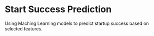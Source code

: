 # Start Success Prediction
 Using Maching Learning models to predict startup success based on selected features.
